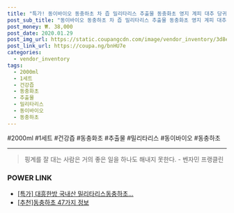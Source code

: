 ```yaml
--- 
title: "특가! 동이바이오 동충하초 차 즙 밀리타리스 추출물 동충화초 영지 계피 대추 당귀 황귀 건강즙 ..." 
post_sub_title: "동이바이오 동충하초 차 즙 밀리타리스 추출물 동충화초 영지 계피 대추 당귀 황귀 건강즙 선물 세트, 1세트, 2000ml" 
post_money: ₩. 38,000 
post_date: 2020.01.29 
post_img_url: https://static.coupangcdn.com/image/vendor_inventory/3d8e/ca32f45428bbd055d2906c444593757b038f36fa3999a25f8d7b794471f3.jpg 
post_link_url: https://coupa.ng/bnHU7e 
categories: 
  - vendor_inventory 
tags: 
  - 2000ml 
  - 1세트 
  - 건강즙 
  - 동충화초 
  - 추출물 
  - 밀리타리스 
  - 동이바이오 
  - 동충하초 
--- 
```

  #2000ml #1세트 #건강즙 #동충화초 #추출물 #밀리타리스 #동이바이오 #동충하초 
<hr> 

> 핑계를 잘 대는 사람은 거의 좋은 일을 하나도 해내지 못한다. - 벤자민 프랭클린 


### POWER LINK

* <a href="https://blog.naver.com/santokki14/221790629230" target="_blank">[특가] 대흥한방 국내산 밀리타리스동충하초...</a>
* <a href="https://blog.naver.com/fasyy4321/221789147237" target="_blank">[추천]동충하초 47가지 정보</a>
